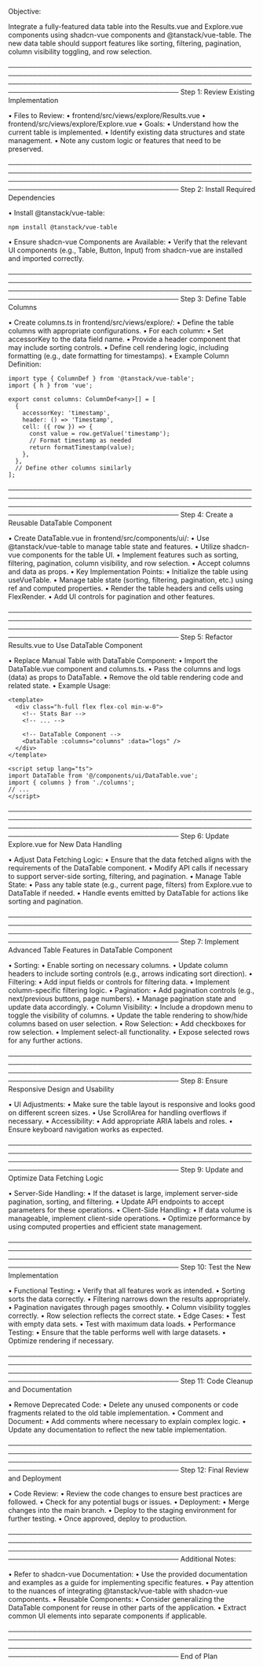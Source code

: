 Objective:

Integrate a fully-featured data table into the Results.vue and Explore.vue components using shadcn-vue components and @tanstack/vue-table. The new data table should support features
like sorting, filtering, pagination, column visibility toggling, and row selection.

─────────────────────────────────────────────────────────────────────────────────────────────────────────────────────────────────────────────────────────────────────────────────────────
Step 1: Review Existing Implementation

• Files to Review:
• frontend/src/views/explore/Results.vue
• frontend/src/views/explore/Explore.vue
• Goals:
• Understand how the current table is implemented.
• Identify existing data structures and state management.
• Note any custom logic or features that need to be preserved.

─────────────────────────────────────────────────────────────────────────────────────────────────────────────────────────────────────────────────────────────────────────────────────────
Step 2: Install Required Dependencies

• Install @tanstack/vue-table:

    npm install @tanstack/vue-table

• Ensure shadcn-vue Components are Available:
• Verify that the relevant UI components (e.g., Table, Button, Input) from shadcn-vue are installed and imported correctly.

─────────────────────────────────────────────────────────────────────────────────────────────────────────────────────────────────────────────────────────────────────────────────────────
Step 3: Define Table Columns

• Create columns.ts in frontend/src/views/explore/:
• Define the table columns with appropriate configurations.
• For each column:
• Set accessorKey to the data field name.
• Provide a header component that may include sorting controls.
• Define cell rendering logic, including formatting (e.g., date formatting for timestamps).
• Example Column Definition:

    import type { ColumnDef } from '@tanstack/vue-table';
    import { h } from 'vue';

    export const columns: ColumnDef<any>[] = [
      {
        accessorKey: 'timestamp',
        header: () => 'Timestamp',
        cell: ({ row }) => {
          const value = row.getValue('timestamp');
          // Format timestamp as needed
          return formatTimestamp(value);
        },
      },
      // Define other columns similarly
    ];

─────────────────────────────────────────────────────────────────────────────────────────────────────────────────────────────────────────────────────────────────────────────────────────
Step 4: Create a Reusable DataTable Component

• Create DataTable.vue in frontend/src/components/ui/:
• Use @tanstack/vue-table to manage table state and features.
• Utilize shadcn-vue components for the table UI.
• Implement features such as sorting, filtering, pagination, column visibility, and row selection.
• Accept columns and data as props.
• Key Implementation Points:
• Initialize the table using useVueTable.
• Manage table state (sorting, filtering, pagination, etc.) using ref and computed properties.
• Render the table headers and cells using FlexRender.
• Add UI controls for pagination and other features.

─────────────────────────────────────────────────────────────────────────────────────────────────────────────────────────────────────────────────────────────────────────────────────────
Step 5: Refactor Results.vue to Use DataTable Component

• Replace Manual Table with DataTable Component:
• Import the DataTable.vue component and columns.ts.
• Pass the columns and logs (data) as props to DataTable.
• Remove the old table rendering code and related state.
• Example Usage:

    <template>
      <div class="h-full flex flex-col min-w-0">
        <!-- Stats Bar -->
        <!-- ... -->

        <!-- DataTable Component -->
        <DataTable :columns="columns" :data="logs" />
      </div>
    </template>

    <script setup lang="ts">
    import DataTable from '@/components/ui/DataTable.vue';
    import { columns } from './columns';
    // ...
    </script>

─────────────────────────────────────────────────────────────────────────────────────────────────────────────────────────────────────────────────────────────────────────────────────────
Step 6: Update Explore.vue for New Data Handling

• Adjust Data Fetching Logic:
• Ensure that the data fetched aligns with the requirements of the DataTable component.
• Modify API calls if necessary to support server-side sorting, filtering, and pagination.
• Manage Table State:
• Pass any table state (e.g., current page, filters) from Explore.vue to DataTable if needed.
• Handle events emitted by DataTable for actions like sorting and pagination.

─────────────────────────────────────────────────────────────────────────────────────────────────────────────────────────────────────────────────────────────────────────────────────────
Step 7: Implement Advanced Table Features in DataTable Component

• Sorting:
• Enable sorting on necessary columns.
• Update column headers to include sorting controls (e.g., arrows indicating sort direction).
• Filtering:
• Add input fields or controls for filtering data.
• Implement column-specific filtering logic.
• Pagination:
• Add pagination controls (e.g., next/previous buttons, page numbers).
• Manage pagination state and update data accordingly.
• Column Visibility:
• Include a dropdown menu to toggle the visibility of columns.
• Update the table rendering to show/hide columns based on user selection.
• Row Selection:
• Add checkboxes for row selection.
• Implement select-all functionality.
• Expose selected rows for any further actions.

─────────────────────────────────────────────────────────────────────────────────────────────────────────────────────────────────────────────────────────────────────────────────────────
Step 8: Ensure Responsive Design and Usability

• UI Adjustments:
• Make sure the table layout is responsive and looks good on different screen sizes.
• Use ScrollArea for handling overflows if necessary.
• Accessibility:
• Add appropriate ARIA labels and roles.
• Ensure keyboard navigation works as expected.

─────────────────────────────────────────────────────────────────────────────────────────────────────────────────────────────────────────────────────────────────────────────────────────
Step 9: Update and Optimize Data Fetching Logic

• Server-Side Handling:
• If the dataset is large, implement server-side pagination, sorting, and filtering.
• Update API endpoints to accept parameters for these operations.
• Client-Side Handling:
• If data volume is manageable, implement client-side operations.
• Optimize performance by using computed properties and efficient state management.

─────────────────────────────────────────────────────────────────────────────────────────────────────────────────────────────────────────────────────────────────────────────────────────
Step 10: Test the New Implementation

• Functional Testing:
• Verify that all features work as intended.
• Sorting sorts the data correctly.
• Filtering narrows down the results appropriately.
• Pagination navigates through pages smoothly.
• Column visibility toggles correctly.
• Row selection reflects the correct state.
• Edge Cases:
• Test with empty data sets.
• Test with maximum data loads.
• Performance Testing:
• Ensure that the table performs well with large datasets.
• Optimize rendering if necessary.

─────────────────────────────────────────────────────────────────────────────────────────────────────────────────────────────────────────────────────────────────────────────────────────
Step 11: Code Cleanup and Documentation

• Remove Deprecated Code:
• Delete any unused components or code fragments related to the old table implementation.
• Comment and Document:
• Add comments where necessary to explain complex logic.
• Update any documentation to reflect the new table implementation.

─────────────────────────────────────────────────────────────────────────────────────────────────────────────────────────────────────────────────────────────────────────────────────────
Step 12: Final Review and Deployment

• Code Review:
• Review the code changes to ensure best practices are followed.
• Check for any potential bugs or issues.
• Deployment:
• Merge changes into the main branch.
• Deploy to the staging environment for further testing.
• Once approved, deploy to production.

─────────────────────────────────────────────────────────────────────────────────────────────────────────────────────────────────────────────────────────────────────────────────────────
Additional Notes:

• Refer to shadcn-vue Documentation:
• Use the provided documentation and examples as a guide for implementing specific features.
• Pay attention to the nuances of integrating @tanstack/vue-table with shadcn-vue components.
• Reusable Components:
• Consider generalizing the DataTable component for reuse in other parts of the application.
• Extract common UI elements into separate components if applicable.

─────────────────────────────────────────────────────────────────────────────────────────────────────────────────────────────────────────────────────────────────────────────────────────
End of Plan
